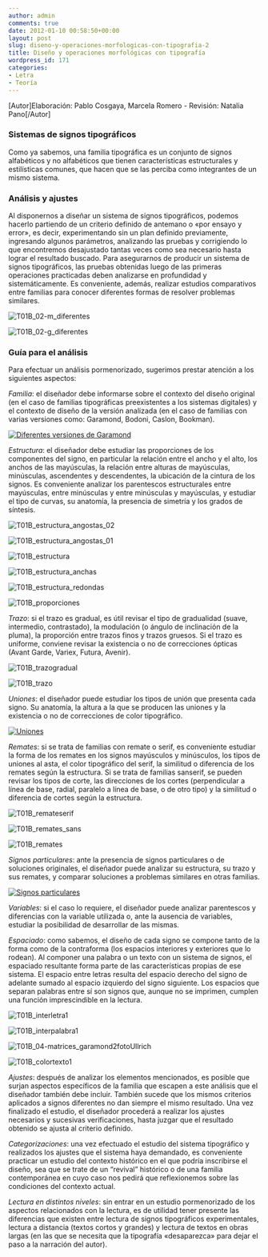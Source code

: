 ```yaml
---
author: admin
comments: true
date: 2012-01-10 00:58:50+00:00
layout: post
slug: diseno-y-operaciones-morfologicas-con-tipografia-2
title: Diseño y operaciones morfológicas con tipografía
wordpress_id: 171
categories:
- Letra
- Teoría
---
```


[Autor]Elaboración: Pablo Cosgaya, Marcela Romero - Revisión: Natalia Pano[/Autor]


### Sistemas de signos tipográficos


Como ya sabemos, una familia tipográfica es un conjunto de signos alfabéticos y no alfabéticos que tienen características estructurales y estilísticas comunes, que hacen que se las perciba como integrantes de un mismo sistema.


### Análisis y ajustes


Al disponernos a diseñar un sistema de signos tipográficos, podemos hacerlo partiendo de un criterio definido de antemano o «por ensayo y error», es decir, experimentando sin un plan definido previamente, ingresando algunos parámetros, analizando las pruebas y corrigiendo lo que encontremos desajustado tantas veces como sea necesario hasta lograr el resultado buscado. Para asegurarnos de producir un sistema de signos tipográficos, las pruebas obtenidas luego de las primeras operaciones practicadas deben analizarse en profundidad y sistemáticamente. Es conveniente, además, realizar estudios comparativos entre familias para conocer diferentes formas de resolver problemas similares.

![T01B_02-m_diferentes](/es/images/T01B_02-m_diferentes.jpg)

![T01B_02-g_diferentes](/es/images/T01B_02-g_diferentes.jpg)



### Guía para el análisis


Para efectuar un análisis pormenorizado, sugerimos prestar atención a los siguientes aspectos:

_Familia_: el diseñador debe informarse sobre el contexto del diseño original (en el caso de familias tipográficas preexistentes a los sistemas digitales) y el contexto de diseño de la versión analizada (en el caso de familias con varias versiones como: Garamond, Bodoni, Caslon, Bookman).

[![Diferentes versiones de Garamond](http://www.oert.org/wp-content/uploads/2012/09/T01B_03-garamond_versiones.jpg)](http://www.oert.org/wp-content/uploads/2012/09/T01B_03-garamond_versiones.jpg)

_Estructura_: el diseñador debe estudiar las proporciones de los componentes del signo, en particular la relación entre el ancho y el alto, los anchos de las mayúsculas, la relación entre alturas de mayúsculas, minúsculas, ascendentes y descendentes, la ubicación de la cintura de los signos. Es conveniente analizar los parentescos estructurales entre mayúsculas, entre minúsculas y entre minúsculas y mayúsculas, y estudiar el tipo de curvas, su anatomía, la presencia de simetría y los grados de síntesis.

![T01B_estructura_angostas_02](/es/images/T01B_estructura_angostas_02.jpg)

![T01B_estructura_angostas_01](/es/images/T01B_estructura_angostas_01.jpg)

![T01B_estructura](/es/images/T01B_estructura.jpg)

![T01B_estructura_anchas](/es/images/T01B_estructura_anchas.jpg)

![T01B_estructura_redondas](/es/images/T01B_estructura_redondas.jpg)

![T01B_proporciones](/es/images/T01B_proporciones.jpg)


_Trazo_: si el trazo es gradual, es útil revisar el tipo de gradualidad (suave, intermedio, contrastado), la modulación (o ángulo de inclinación de la pluma), la proporción entre trazos finos y trazos gruesos. Si el trazo es uniforme, conviene revisar la existencia o no de correcciones ópticas (Avant Garde, Variex, Futura, Avenir).

![T01B_trazogradual](/es/images/T01B_trazogradual.jpg)

![T01B_trazo](/es/images/T01B_trazo.jpg)


_Uniones_: el diseñador puede estudiar los tipos de unión que presenta cada signo. Su anatomía, la altura a la que se producen las uniones y la existencia o no de correcciones de color tipográfico.

[![Uniones](http://www.oert.org/wp-content/uploads/2012/09/T01B_uniones.jpg)](http://www.oert.org/wp-content/uploads/2012/09/T01B_uniones.jpg)

_Remates_: si se trata de familias con remate o serif, es conveniente estudiar la forma de los remates en los signos mayúsculos y minúsculos, los tipos de uniones al asta, el color tipográfico del serif, la similitud o diferencia de los remates según la estructura. Si se trata de familias sanserif, se pueden revisar los tipos de corte, las direcciones de los cortes (perpendicular a línea de base, radial, paralelo a línea de base, o de otro tipo) y la similitud o diferencia de cortes según la estructura.

![T01B_remateserif](/es/images/T01B_remateserif.jpg)

![T01B_remates_sans](/es/images/T01B_remates_sans.jpg)

![T01B_remates](/es/images/T01B_remates.jpg)


_Signos particulares_: ante la presencia de signos particulares o de soluciones originales, el diseñador puede analizar su estructura, su trazo y sus remates, y comparar soluciones a problemas similares en otras familias.

[![Signos particulares](http://www.oert.org/wp-content/uploads/2012/09/T01B_signosparticulares.jpg)](http://www.oert.org/wp-content/uploads/2012/09/T01B_signosparticulares.jpg)

_Variables_: si el caso lo requiere, el diseñador puede analizar parentescos y diferencias con la variable utilizada o, ante la ausencia de variables, estudiar la posibilidad de desarrollar de las mismas.

_Espaciado_: como sabemos, el diseño de cada signo se compone tanto de la forma como de la contraforma (los espacios interiores y exteriores que lo rodean). Al componer una palabra o un texto con un sistema de signos, el espaciado resultante forma parte de las características propias de ese sistema. El espacio entre letras resulta del espacio derecho del signo de adelante sumado al espacio izquierdo del signo siguiente. Los espacios que separan palabras entre sí son signos que, aunque no se imprimen, cumplen una función imprescindible en la lectura.

![T01B_interletra1](/es/images/T01B_interletra1.jpg)

![T01B_interpalabra1](/es/images/T01B_interpalabra1.jpg)

![T01B_04-matrices_garamond2fotoUllrich](/es/images/T01B_04-matrices_garamond2fotoUllrich.jpg)

![T01B_colortexto1](/es/images/T01B_colortexto1.jpg)


_Ajustes_: después de analizar los elementos mencionados, es posible que surjan aspectos específicos de la familia que escapen a este análisis que el diseñador también debe incluir. También sucede que los mismos criterios aplicados a signos diferentes no dan siempre el mismo resultado. Una vez finalizado el estudio, el diseñador procederá a realizar los ajustes necesarios y sucesivas verificaciones, hasta juzgar que el resultado obtenido se ajusta al criterio definido.

_Categorizaciones_: una vez efectuado el estudio del sistema tipográfico y realizados los ajustes que el sistema haya demandado, es conveniente practicar un estudio del contexto histórico en el que podría inscribirse el diseño, sea que se trate de un “revival” histórico o de una familia contemporánea en cuyo caso nos pedirá que reflexionemos sobre las condiciones del contexto actual.

_Lectura en distintos niveles_: sin entrar en un estudio pormenorizado de los aspectos relacionados con la lectura, es de utilidad tener presente las diferencias que existen entre lectura de signos tipográficos experimentales, lectura a distancia (textos cortos y grandes) y lectura de textos en obras largas (en las que se necesita que la tipografía «desaparezca» para dejar el paso a la narración del autor).
